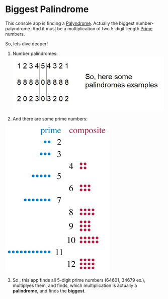 # Biggest Palindrome

This console app is finding a [Palyndrome](https://en.wikipedia.org/wiki/Palindrome). Actually the biggest
number-palyndrome. And it must be a multiplication of two 5-digit-length [Prime](https://en.wikipedia.org/wiki/Prime_number) numbers.

So, lets dive deeper!
1) Number palindromes: 
![palindromes](https://github.com/chocolatapie/Biggest-Palindrome/blob/master/Palindrome.jpg)

2) And there are some prime numbers:

![primes](https://github.com/chocolatapie/Biggest-Palindrome/blob/master/primes.jpg)

3) So , this app finds all 5-digit prime numbers (64601, 34679 ex.), multiplyes them, and finds, which multiplication is actually a **palindrome**,
and finds the **biggest**.
